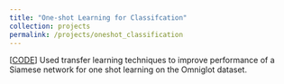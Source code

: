 ```yaml
---
title: "One-shot Learning for Classifcation"
collection: projects
permalink: /projects/oneshot_classification
---
```


[[CODE](https://github.com/threewisemonkeys-as/dl_fun/tree/master/oneshot_learning)] Used transfer learning techniques to improve performance of a Siamese network for one shot learning on the Omniglot dataset.
